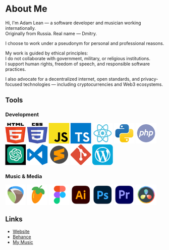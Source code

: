 # About Me

Hi, I'm Adam Lean — a software developer and musician working internationally.  
Originally from Russia. Real name — Dmitry.

I choose to work under a pseudonym for personal and professional reasons.

My work is guided by ethical principles:  
I do not collaborate with government, military, or religious institutions.  
I support human rights, freedom of speech, and responsible software practices.

I also advocate for a decentralized internet, open standards, and privacy-focused technologies — including cryptocurrencies and Web3 ecosystems.

## Tools

### Development

<img src="./public/assets/svg/html5.svg" width="65" height="65"> <img src="./public/assets/svg/css3.svg" width="65" height="65"> <img src="./public/assets/svg/JS.svg" width="65" height="65"> <img src="./public/assets/svg/typescript-logo-svgrepo-com.svg" width="65" height="65"> <img src="./public/assets/svg/React.svg" width="65" height="65"> <img src="./public/assets/svg/python.svg" width="65" height="65"> <img src="./public/assets/svg/php.svg" width="65" height="65"> <img src="./public/assets/svg/chatgpt.svg" width="65" height="65" color="green">
<img src="./public/assets/svg/visual-studio-code-logo-svgrepo-com.svg" width="65" height="65"> <img src="./public/assets/svg/sublime-text-svgrepo-com.svg" width="65" height="65"> <img src="./public/assets/svg/git-icon-logo-svgrepo-com.svg" width="65" height="65"> <img src="./public/assets/svg/wordpress.svg" width="65" height="65">

### Music & Media

<img src="./public/assets/svg/reaper.svg" width="65" height="65"> <img src="./public/assets/svg/flstudio.svg" width="65" height="65"> <img src="./public/assets/svg/figma-svgrepo-com.svg" width="65" height="65"> <img src="./public/assets/svg/adobe-illustrator-svgrepo-com.svg" width="65" height="65">
<img src="./public/assets/svg/adobe-photoshop-svgrepo-com.svg" width="65" height="65"> <img src="./public/assets/svg/adobe-premiere-svgrepo-com.svg" width="65" height="65"> <img src="./public/assets/svg/davinci.svg" width="65" height="65">

## Links

- [Website](https://adamlean.netlify.app/)
- [Behance](https://www.behance.net/adamlean92)
- [My Music](https://soundcloud.com/mastamonk36)

